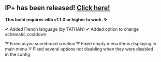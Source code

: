 ## IP+ has been released! [Click here!](https://www.spigotmc.org/resources/105019/)

**This build requires vilib v1.1.0 or higher to work. ✨**

✔ Added French language (by TATHAN)
✔ Added option to change schematic cooldown

➰ Fixed async scoreboard creation
➰ Fixed empty menu items displaying in main menu
➰ Fixed several options not disabling when they were disabled in the config